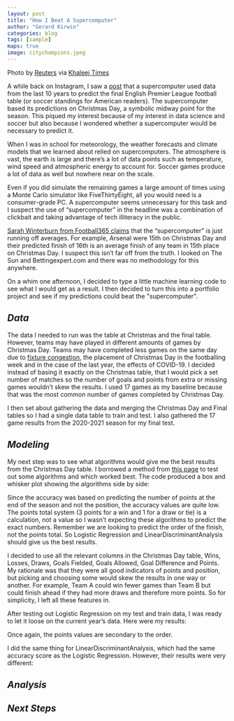 ```yaml
---
layout: post
title: "How I Beat A Supercomputer"
author: "Gerard Kirwin"
categories: blog
tags: [sample]
maps: true
image: citychampions.jpeg
---
```


Photo by <a href="https://www.reuters.com/">Reuters</a> via <a href="https://www.khaleejtimes.com/sport/football/man-city-crowned-premier-league-champions-after-man-united-loss">Khaleej Times</a>

A while back on Instagram, I saw a <a href="https://www.thesun.co.uk/sport/football/13560694/premier-league-supercomputer-arsenal-relegation-chelsea">post</a> that a supercomputer used data from the last 10 years to predict the final English Premier League football table (or soccer standings for American readers). The supercomputer based its predictions on Christmas Day, a symbolic midway point for the season. This piqued my interest because of my interest in data science and soccer but also because I wondered whether a supercomputer would be necessary to predict it.

When I was in school for meteorology, the weather forecasts and climate models that we learned about relied on supercomputers. The atmosphere is vast, the earth is large and there’s a lot of data points such as temperature, wind speed and atmospheric energy to account for. Soccer games produce a lot of data as well but nowhere near on the scale. 

Even if you did simulate the remaining games a large amount of times using a Monte Carlo simulator like FiveThirtyEight, all you would need is a consumer-grade PC. A supercomputer seems unnecessary for this task and I suspect the use of “supercomputer” in the headline was a combination of clickbait and taking advantage of tech illiteracy in the public.

<a href="https://www.football365.com/news/premier-league-table-predicted-averages-mediawatch">Sarah Winterburn from Football365 claims</a> that the “supercomputer” is just running off averages. For example, Arsenal were 15th on Christmas Day and their predicted finish of 16th is an average finish of any team in 15th place on Christmas Day. I suspect this isn’t far off from the truth. I looked on The Sun and Bettingexpert.com and there was no methodology for this anywhere. 

On a whim one afternoon, I decided to type a little machine learning code to see what I would get as a result. I then decided to turn this into a portfolio project and see if my predictions could beat the "supercomputer".


*Data*
----------

The data I needed to run was the table at Christmas and the final table. However, teams may have played in different amounts of games by Christmas Day. Teams may have completed less games on the same day due to <a href="https://en.wikipedia.org/wiki/Glossary_of_association_football_terms#F">fixture congestion</a>, the placement of Christmas Day in the footballing week and in the case of the last year, the effects of COVID-19. I decided instead of basing it exactly on the Christmas table, that I would pick a set number of matches so the number of goals and points from extra or missing games wouldn’t skew the results. I used 17 games as my baseline because that was the most common number of games completed by Christmas Day.

I then set about gathering the data and merging the Christmas Day and Final tables so I had a single data table to train and test. I also gathered the 17 game results from the 2020-2021 season for my final test.

*Modeling*
-----------------

My next step was to see what algorithms would give me the best results from the Christmas Day table. I borrowed a method from <a href="https://machinelearningmastery.com/machine-learning-in-python-step-by-step/">this page</a> to test out some algorithms and which worked best. The code produced a box and whisker plot showing the algorithms side by side:



Since the accuracy was based on predicting the number of points at the end of the season and not the position, the accuracy values are quite low. The points total system (3 points for a win and 1 for a draw or tie) is a calculation, not a value so I wasn’t expecting these algorithms to predict the exact numbers. Remember we are looking to predict the order of the finish, not the points total. So Logistic Regression and LinearDiscriminantAnalysis should give us the best results.

I decided to use all the relevant columns in the Christmas Day table, Wins, Losses, Draws, Goals Fielded, Goals Allowed, Goal Difference and Points. My rationale was that they were all good indicators of points and position, but picking and choosing some would skew the results in one way or another. For example, Team A could win fewer games than Team B but could finish ahead if they had more draws and therefore more points. So for simplicity, I left all these features in.

After testing out Logistic Regression on my test and train data, I was ready to let it loose on the current year’s data. Here were my results:



Once again, the points values are secondary to the order.

I did the same thing for LinearDiscriminantAnalysis, which had the same accuracy score as the Logistic Regression. However, their results were very different:




*Analysis*
----------------


*Next Steps*
--------------------


